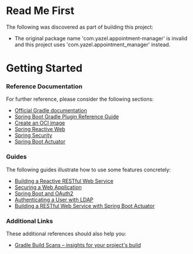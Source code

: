 # Read Me First
The following was discovered as part of building this project:

* The original package name 'com.yazel.appointment-manager' is invalid and this project uses 'com.yazel.appointment_manager' instead.

# Getting Started

### Reference Documentation
For further reference, please consider the following sections:

* [Official Gradle documentation](https://docs.gradle.org)
* [Spring Boot Gradle Plugin Reference Guide](https://docs.spring.io/spring-boot/3.4.3/gradle-plugin)
* [Create an OCI image](https://docs.spring.io/spring-boot/3.4.3/gradle-plugin/packaging-oci-image.html)
* [Spring Reactive Web](https://docs.spring.io/spring-boot/3.4.3/reference/web/reactive.html)
* [Spring Security](https://docs.spring.io/spring-boot/3.4.3/reference/web/spring-security.html)
* [Spring Boot Actuator](https://docs.spring.io/spring-boot/3.4.3/reference/actuator/index.html)

### Guides
The following guides illustrate how to use some features concretely:

* [Building a Reactive RESTful Web Service](https://spring.io/guides/gs/reactive-rest-service/)
* [Securing a Web Application](https://spring.io/guides/gs/securing-web/)
* [Spring Boot and OAuth2](https://spring.io/guides/tutorials/spring-boot-oauth2/)
* [Authenticating a User with LDAP](https://spring.io/guides/gs/authenticating-ldap/)
* [Building a RESTful Web Service with Spring Boot Actuator](https://spring.io/guides/gs/actuator-service/)

### Additional Links
These additional references should also help you:

* [Gradle Build Scans – insights for your project's build](https://scans.gradle.com#gradle)

